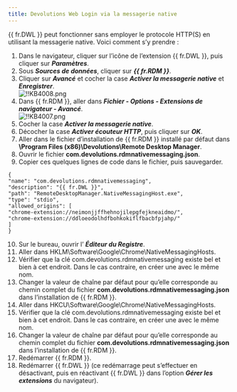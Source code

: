 ```yaml
---
title: Devolutions Web Login via la messagerie native
---
```

{{ fr.DWL }} peut fonctionner sans employer le protocole HTTP(S) en utilisant la messagerie native. Voici comment s’y prendre : 
1. Dans le navigateur, cliquer sur l’icône de l’extension {{ fr.DWL }}, puis cliquer sur ***Paramètres***. 
1. Sous ***Sources de données***, cliquer sur ***{{ fr.RDM }}***. 
1. Cliquer sur ***Avancé*** et cocher la case ***Activer la messagerie native*** et ***Enregistrer***.  
![!!KB4008.png](https://webdevolutions.azureedge.net/docs/fr/kb/KB4008.png) 
1. Dans {{ fr.RDM }}, aller dans ***Fichier - Options - Extensions de navigateur - Avancé***.  
![!!KB4007.png](https://webdevolutions.azureedge.net/docs/fr/kb/KB4007.png) 
1. Cocher la case ***Activer la messagerie native***. 
1. Décocher la case ***Activer écouteur HTTP***, puis cliquer sur ***OK***. 
1. Aller dans le fichier d’installation de {{ fr.RDM }} installé par défaut dans **\Program Files (x86)\Devolutions\Remote Desktop Manager**. 
1. Ouvrir le fichier **com.devolutions.rdmnativemessaging.json**. 
1. Copier ces quelques lignes de code dans le fichier, puis sauvegarder. 
```
{  
"name": "com.devolutions.rdmnativemessaging",  
"description": "{{ fr.DWL }}",  
"path": "RemoteDesktopManager.NativeMessagingHost.exe",  
"type": "stdio",  
"allowed_origins": [  
"chrome-extension://neimonjjffhehnojilepgfejkneaidmo/",  
"chrome-extension://ddloeodolhdfbohkokiflfbacbfpjahp/"  
]  
}  
```
10. Sur le bureau, ouvrir l’ ***Éditeur du Registre***. 
1. Aller dans HKLM\Software\Google\Chrome\NativeMessagingHosts. 
1. Vérifier que la clé com.devolutions.rdmnativemessaging existe bel et bien à cet endroit. Dans le cas contraire, en créer une avec le même nom. 
1. Changer la valeur de chaîne par défaut pour qu’elle corresponde au chemin complet du fichier **com.devolutions.rdmnativemessaging.json** dans l’installation de {{ fr.RDM }}. 
1. Aller dans HKCU\Software\Google\Chrome\NativeMessagingHosts. 
1. Vérifier que la clé com.devolutions.rdmnativemessaging existe bel et bien à cet endroit. Dans le cas contraire, en créer une avec le même nom. 
1. Changer la valeur de chaîne par défaut pour qu’elle corresponde au chemin complet du fichier **com.devolutions.rdmnativemessaging.json** dans l’installation de {{ fr.RDM }}. 
1. Redémarrer {{ fr.RDM }}. 
1. Redémarrer {{ fr.DWL }} (ce redémarrage peut s’effectuer en désactivant, puis en réactivant {{ fr.DWL }} dans l’option ***Gérer les extensions*** du navigateur). 

